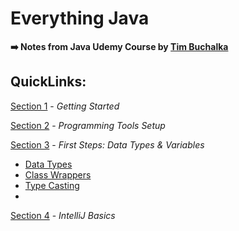 # Everything Java
**➡️ Notes from Java Udemy Course by [Tim Buchalka](https://www.udemy.com/user/timbuchalka/)**

## QuickLinks:

[Section 1](src/main/java/com/udemy/section3/Section1.md) - *Getting Started*
    

[Section 2](src/main/java/com/udemy/section3/Section2.md) - *Programming Tools Setup*

[Section 3](src/main/java/com/udemy/section3/Section3.md) - *First Steps: Data Types & Variables*

- [Data Types](src/main/java/com/udemy/section3/Section3.md#data-types)
- [Class Wrappers](src/main/java/com/udemy/section3/Section3.md#class-wrappers)
- [Type Casting](Section3.md#type-casting)
- 
    
[Section 4](src/main/java/com.udemy/section3(Section4.md)) - *IntelliJ Basics*